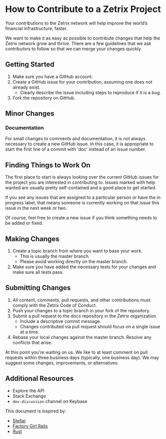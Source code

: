 # How to Contribute to a Zetrix Project

Your contributions to the Zetrix network will help improve the world’s financial infrastructure, faster.

We want to make it as easy as possible to contribute changes that help the Zetrix network grow and thrive. There are a few guidelines that we ask contributors to follow so that we can merge your changes quickly.

## Getting Started
1. Make sure you have a GitHub account.
2. Create a GitHub issue for your contribution, assuming one does not already exist.
    - Clearly describe the issue including steps to reproduce if it is a bug.
3. Fork the repository on GitHub.

## Minor Changes
### Documentation
For small changes to comments and documentation, it is not always necessary to create a new GitHub issue. In this case, it is appropriate to start the first line of a commit with 'doc' instead of an issue number.

## Finding Things to Work On
The first place to start is always looking over the current GitHub issues for the project you are interested in contributing to. Issues marked with help wanted are usually pretty self-contained and a good place to get started.

If you see any issues that are assigned to a particular person or have the in progress label, that means someone is currently working on that issue this issue in the next week or two.

Of course, feel free to create a new issue if you think something needs to be added or fixed.

## Making Changes
1. Create a topic branch from where you want to base your work.
    - This is usually the master branch.
    - Please avoid working directly on the master branch.
2. Make sure you have added the necessary tests for your changes and make sure all tests pass.

## Submitting Changes
1. All content, comments, pull requests, and other contributions must comply with the Zetrix Code of Conduct.
2. Push your changes to a topic branch in your fork of the repository.
3. Submit a pull request to the docs repository in the Zetrix organization.
    - Include a descriptive commit message.
    - Changes contributed via pull request should focus on a single issue at a time.
4. Rebase your local changes against the master branch. Resolve any conflicts that arise.

At this point you're waiting on us. We like to at least comment on pull requests within three business days (typically, one business day). We may suggest some changes, improvements, or alternatives.

## Additional Resources
- Explore the API
- Stack Exchange
- `dev-discussion` channel on Keybase

This document is inspired by:
- [Stellar](https://github.com/stellar/.github/blob/master/CONTRIBUTING.md)
- [Factory Girl Rails](https://github.com/thoughtbot/factory_girl_rails/blob/master/CONTRIBUTING.md)
- [Rust](https://github.com/rust-lang/rust/blob/master/CONTRIBUTING.md)
